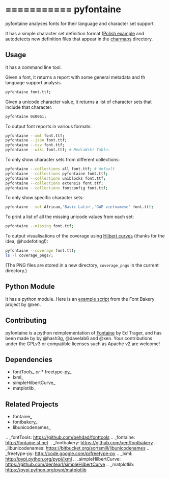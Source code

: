 ===========
pyfontaine
===========

pyfontaine analyses fonts for their language and character set support. 





It has a simple character set definition format ([Polish example](https://github.com/davelab6/pyfontaine/blob/master/fontaine/charmaps/polish.py) and autodetects new definition files that appear in the [charmaps](https://github.com/davelab6/pyfontaine/tree/master/fontaine/charmaps) directory.

Usage
-----

It has a command line tool. 

Given a font, it returns a report with some general metadata and th language support analysis. 

```sh
pyfontaine font.ttf;
```

Given a unicode character value, it returns a list of character sets that include that character.

```sh
pyfontaine 0x0061;
```

To output font reports in various formats:

```sh
pyfontaine --xml font.ttf;
pyfontaine --json font.ttf;
pyfontaine --csv font.ttf;
pyfontaine --wiki font.ttf; # MediaWiki Table:
```

To only show character sets from different collections:

```sh
pyfontaine --collections all font.ttf; # default
pyfontaine --collections pyfontaine font.ttf;
pyfontaine --collections uniblocks font.ttf;
pyfontaine --collections extensis font.ttf;
pyfontaine --collections fontconfig font.ttf;
```

To only show specific character sets:

```sh
pyfontaine --set African,'Basic Latin','GWF vietnamese' font.ttf;
```

To print a list of all the missing unicode values from each set:

```sh
pyfontaine --missing font.ttf;
```

To output visualisations of the coverage using [Hilbert curves](http://en.wikipedia.org/wiki/Hilbert_curve) (thanks for the idea, @hodefoting!):

```sh
pyfontaine --coverage font.ttf;
ls -l coverage_pngs/;
```

(The PNG files are stored in a new directory, `coverage_pngs` in the current directory.)

Python Module
--------------

It has a python module. Here is an [example script](https://github.com/xen/fontbakery/blob/master/scripts/famchar.py) from the Font Bakery project by @xen.

Contributing
----------------

pyfontaine is a python reimplementation of [Fontaine](http://fontaine.sf.net) by Ed Trager, and has been made by by @hash3g, @davelab6 and @xen. Your contributions under the GPLv3 or compatible licenses such as Apache v2 are welcome!

Dependencies
------------

* fontTools_ _or_ * freetype-py_
* lxml_
* simpleHilbertCurve_
* matplotlib_

Related Projects
------------

* fontaine_
* fontbakery_
* libunicodenames_

.. _fontTools: https://github.com/behdad/fonttools
.. _fontaine: http://fontaine.sf.net
.. _fontbakery: https://github.com/xen/fontbakery
.. _libunicodenames: https://bitbucket.org/sortsmill/libunicodenames
.. _freetype-py: http://code.google.com/p/freetype-py
.. _lxml: http://pypi.python.org/pypi/lxml
.. _simpleHilbertCurve: https://github.com/dentearl/simpleHilbertCurve
.. _matplotlib: https://pypi.python.org/pypi/matplotlib

